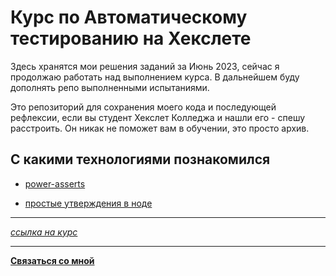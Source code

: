 # **Курс по Автоматическому тестированию на Хекслете**

Здесь хранятся мои решения заданий за Июнь 2023, сейчас я продолжаю работать над выполнением курса. В дальнейшем буду дополнять репо выполненными испытаниями.

Это репозиторий для сохранения моего кода и последующей рефлексии, если вы студент Хекслет Колледжа и нашли его - спешу расстроить. Он никак не поможет вам в обучении, это просто архив.

## **С какими технологиями познакомился** 

* [power-asserts](https://github.com/power-assert-js/power-assert)

* [простые утверждения в ноде](https://nodejs.org/api/assert.html#assertdeepequalactual-expected-message)

---

[*cсылка на курс*](https://ru.hexlet.io/courses/js-testing)

---

[**Связаться со мной**](https://t.me/latnikov)